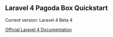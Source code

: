 ## Laravel 4 Pagoda Box Quickstart

Current version: Laravel 4 Beta 4

[Official Laravel 4 Documentation](http://four.laravel.com)